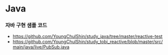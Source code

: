 # Java
### 자바 구현 샘플 코드
- https://github.com/YoungChulShin/study_java/tree/master/reactive-test
- https://github.com/YoungChulShin/study_tobi_reactive/blob/master/src/main/java/live/PubSub.java